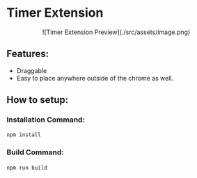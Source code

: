 # Timer Extension

<div align="center">
![Timer Extension Preview](./src/assets/image.png)
</div>

## Features:

- Draggable
- Easy to place anywhere outside of the chrome as well.

## How to setup:

### Installation Command:

```
npm install
```

### Build Command:

```
npm run build
```